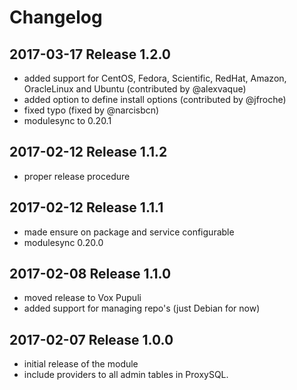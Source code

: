 # Changelog

## 2017-03-17 Release 1.2.0
* added support for CentOS, Fedora, Scientific, RedHat, Amazon, OracleLinux and Ubuntu (contributed by @alexvaque)
* added option to define install options (contributed by @jfroche)
* fixed typo (fixed by @narcisbcn)
* modulesync to 0.20.1

## 2017-02-12 Release 1.1.2
* proper release procedure

## 2017-02-12 Release 1.1.1
* made ensure on package and service configurable
* modulesync 0.20.0

## 2017-02-08 Release 1.1.0
* moved release to Vox Pupuli
* added support for managing repo's (just Debian for now)

## 2017-02-07 Release 1.0.0
* initial release of the module
* include providers to all admin tables in ProxySQL.
